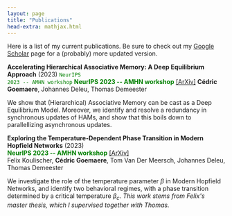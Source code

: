 ```yaml
---
layout: page
title: "Publications"
head-extra: mathjax.html
---
```


Here is a list of my current publications. Be sure to check out my [‪Google Scholar‬](https://scholar.google.be/citations?user=4BQ4DZsAAAAJ) page for a (probably) more updated version.

**Accelerating Hierarchical Associative Memory: A Deep Equilibrium Approach** (2023)
<code style="color : green">NeurIPS 2023 -- AMHN workshop</code>
**<font color='green'>NeurIPS 2023 -- AMHN workshop</font>** [[ArXiv]](https://arxiv.org/abs/2311.15673)
**Cédric Goemaere**, Johannes Deleu, Thomas Demeester

We show that (Hierarchical) Associative Memory can be cast as a Deep Equilibrium Model. Moreover, we identify and resolve a redundancy in synchronous updates of HAMs, and show that this boils down to parallellizing asynchronous updates.

**Exploring the Temperature-Dependent Phase Transition in Modern Hopfield Networks** (2023)\
<font color='green'>**NeurIPS 2023 -- AMHN workshop**</font> [[ArXiv]](https://arxiv.org/abs/2311.18434)\
Felix Koulischer, **Cédric Goemaere**, Tom Van Der Meersch, Johannes Deleu, Thomas Demeester

We investigate the role of the temperature parameter $\beta$ in Modern Hopfield Networks, and identify two behavioral regimes, with a phase transition determined by a critical temperature $\beta_c$.
*This work stems from Felix's master thesis, which I supervised together with Thomas.*

